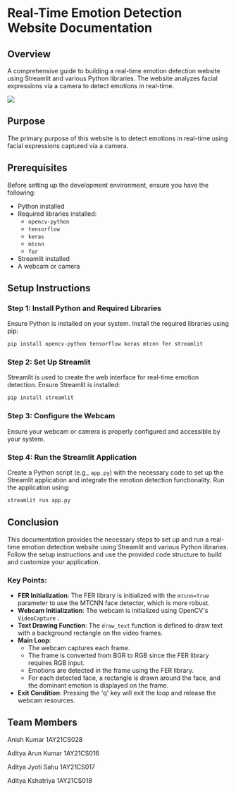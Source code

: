 # Real-Time Emotion Detection Website Documentation
## Overview
A comprehensive guide to building a real-time emotion detection website using Streamlit and various Python libraries. The website analyzes facial expressions via a camera to detect emotions in real-time.

<img src="https://i.ibb.co/3TTJVSw/Screenshot-98.png">

## Purpose
The primary purpose of this website is to detect emotions in real-time using facial expressions captured via a camera.

## Prerequisites
Before setting up the development environment, ensure you have the following:

- Python installed
- Required libraries installed:
    - `opencv-python` 
    - `tensorflow` 
    - `keras` 
    - `mtcnn` 
    - `fer` 
- Streamlit installed
- A webcam or camera
## Setup Instructions
### Step 1: Install Python and Required Libraries
Ensure Python is installed on your system. Install the required libraries using pip:

```sh
pip install opencv-python tensorflow keras mtcnn fer streamlit
```
### Step 2: Set Up Streamlit
Streamlit is used to create the web interface for real-time emotion detection. Ensure Streamlit is installed:

```sh
pip install streamlit
```
### Step 3: Configure the Webcam
Ensure your webcam or camera is properly configured and accessible by your system.

### Step 4: Run the Streamlit Application
Create a Python script (e.g., `app.py`) with the necessary code to set up the Streamlit application and integrate the emotion detection functionality. Run the application using:

```sh
streamlit run app.py
```


## Conclusion
This documentation provides the necessary steps to set up and run a real-time emotion detection website using Streamlit and various Python libraries. Follow the setup instructions and use the provided code structure to build and customize your application.



### Key Points:
- **FER Initialization**: The FER library is initialized with the `mtcnn=True`  parameter to use the MTCNN face detector, which is more robust.
- **Webcam Initialization**: The webcam is initialized using OpenCV's `VideoCapture` .
- **Text Drawing Function**: The `draw_text`  function is defined to draw text with a background rectangle on the video frames.
- **Main Loop**:
    - The webcam captures each frame.
    - The frame is converted from BGR to RGB since the FER library requires RGB input.
    - Emotions are detected in the frame using the FER library.
    - For each detected face, a rectangle is drawn around the face, and the dominant emotion is displayed on the frame.
- **Exit Condition**: Pressing the 'q' key will exit the loop and release the webcam resources.
## Team Members
Anish Kumar 1AY21CS028

Aditya Arun Kumar 1AY21CS016

Aditya Jyoti Sahu 1AY21CS017

Aditya Kshatriya 1AY21CS018
